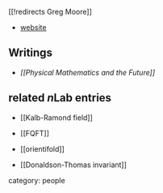 [[!redirects Greg Moore]]

* [website](http://www.physics.rutgers.edu/~gmoore/)

## Writings

* _[[Physical Mathematics and the Future]]_

## related $n$Lab entries

* [[Kalb-Ramond field]]

* [[FQFT]]

* [[orientifold]]

* [[Donaldson-Thomas invariant]]

category: people

